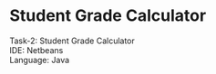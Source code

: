 # Student Grade Calculator
Task-2: Student Grade Calculator
<br/>
IDE: Netbeans
<br/>
Language: Java
